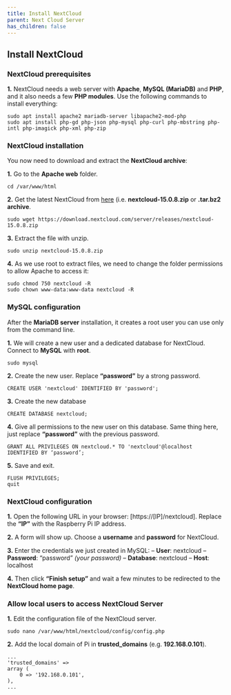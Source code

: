 ```yaml
---
title: Install NextCloud
parent: Next Cloud Server
has_children: false
---
```


## Install NextCloud

### NextCloud prerequisites
**1.** NextCloud needs a web server with **Apache**, **MySQL (MariaDB)** and **PHP**, and it also needs a few **PHP modules**. Use the following commands to install everything:

```
sudo apt install apache2 mariadb-server libapache2-mod-php
sudo apt install php-gd php-json php-mysql php-curl php-mbstring php-intl php-imagick php-xml php-zip
```

### NextCloud installation
You now need to download and extract the **NextCloud archive**:

**1.** Go to the **Apache web** folder.

`cd /var/www/html`

**2.** Get the latest NextCloud from [here](https://download.nextcloud.com/server/releases/) (i.e. **nextcloud-15.0.8.zip** or **.tar.bz2 archive**.

`sudo wget https://download.nextcloud.com/server/releases/nextcloud-15.0.8.zip`

**3.** Extract the file with unzip.

`sudo unzip nextcloud-15.0.8.zip`

**4.** As we use root to extract files, we need to change the folder permissions to allow Apache to access it:

```
sudo chmod 750 nextcloud -R
sudo chown www-data:www-data nextcloud -R
```

### MySQL configuration
After the **MariaDB server** installation, it creates a root user you can use only from the command line.

**1.** We will create a new user and a dedicated database for NextCloud. Connect to **MySQL** with **root**.

`sudo mysql`

**2.** Create the new user. Replace **“password”** by a strong password.

`CREATE USER 'nextcloud' IDENTIFIED BY 'password';`

**3.** Create the new database

`CREATE DATABASE nextcloud;`

**4.** Give all permissions to the new user on this database. Same thing here, just replace **“password”** with the previous password.

`GRANT ALL PRIVILEGES ON nextcloud.* TO 'nextcloud'@localhost IDENTIFIED BY ‘password’;`

**5.** Save and exit.

```
FLUSH PRIVILEGES;
quit
```

### NextCloud configuration

**1.** Open the following URL in your browser: [https://[IP]/nextcloud]. Replace the **“IP”** with the Raspberry Pi IP address.

**2.** A form will show up. Choose a **username** and **password** for NextCloud.

**3.** Enter the credentials we just created in MySQL:
– **User**: nextcloud
– **Password**: “password” *(your password)*
– **Database**: nextcloud
– **Host**: localhost

**4.** Then click **“Finish setup”** and wait a few minutes to be redirected to the **NextCloud home page**.

### Allow local users to access NextCloud Server

**1.** Edit the configuration file of the NextCloud server.

`sudo nano /var/www/html/nextcloud/config/config.php`

**2.** Add the local domain of Pi in **trusted_domains** (e.g. **192.168.0.101**).

```
...
'trusted_domains' =>
array (
	0 => '192.168.0.101',
),
...
```